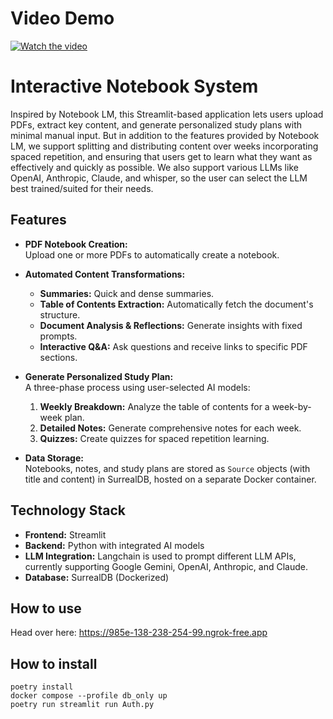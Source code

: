 # Video Demo

[![Watch the video](https://img.youtube.com/vi/kJlVKYKef_o/0.jpg)](https://www.youtube.com/watch?v=kJlVKYKef_o)





# Interactive Notebook System

Inspired by Notebook LM, this Streamlit-based application lets users upload PDFs, extract key content, and generate personalized study plans with minimal manual input. But in addition to the features provided by Notebook LM, we support splitting and distributing content over weeks incorporating spaced repetition, and ensuring that users get to learn what they want as effectively and quickly as possible. We also support various LLMs like OpenAI, Anthropic, Claude, and whisper, so the user can select the LLM best trained/suited for their needs. 

## Features

- **PDF Notebook Creation:**  
  Upload one or more PDFs to automatically create a notebook.

- **Automated Content Transformations:**  
  - **Summaries:** Quick and dense summaries.  
  - **Table of Contents Extraction:** Automatically fetch the document's structure.  
  - **Document Analysis & Reflections:** Generate insights with fixed prompts.  
  - **Interactive Q&A:** Ask questions and receive links to specific PDF sections.

- **Generate Personalized Study Plan:**  
  A three-phase process using user-selected AI models:
  1. **Weekly Breakdown:** Analyze the table of contents for a week-by-week plan.
  2. **Detailed Notes:** Generate comprehensive notes for each week.
  3. **Quizzes:** Create quizzes for spaced repetition learning.

- **Data Storage:**  
  Notebooks, notes, and study plans are stored as `Source` objects (with title and content) in SurrealDB, hosted on a separate Docker container.

## Technology Stack

- **Frontend:** Streamlit  
- **Backend:** Python with integrated AI models  
- **LLM Integration:** Langchain is used to prompt different LLM APIs, currently supporting Google Gemini, OpenAI, Anthropic, and Claude.  
- **Database:** SurrealDB (Dockerized)


## How to use
Head over here: https://985e-138-238-254-99.ngrok-free.app


## How to install

```
poetry install
docker compose --profile db_only up
poetry run streamlit run Auth.py

```
